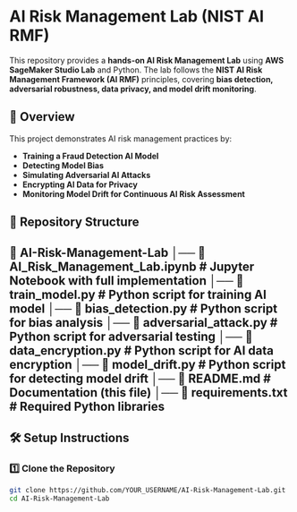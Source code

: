 # AI Risk Management Lab (NIST AI RMF)

This repository provides a **hands-on AI Risk Management Lab** using **AWS SageMaker Studio Lab** and Python. The lab follows the **NIST AI Risk Management Framework (AI RMF)** principles, covering **bias detection, adversarial robustness, data privacy, and model drift monitoring**.

## **📌 Overview**
This project demonstrates AI risk management practices by:
- **Training a Fraud Detection AI Model**
- **Detecting Model Bias**
- **Simulating Adversarial AI Attacks**
- **Encrypting AI Data for Privacy**
- **Monitoring Model Drift for Continuous AI Risk Assessment**

## **📂 Repository Structure**
📂 AI-Risk-Management-Lab
│── 📄 AI_Risk_Management_Lab.ipynb     # Jupyter Notebook with full implementation
│── 📄 train_model.py                   # Python script for training AI model
│── 📄 bias_detection.py                # Python script for bias analysis
│── 📄 adversarial_attack.py            # Python script for adversarial testing
│── 📄 data_encryption.py               # Python script for AI data encryption
│── 📄 model_drift.py                   # Python script for detecting model drift
│── 📄 README.md                        # Documentation (this file)
│── 📄 requirements.txt                 # Required Python libraries
---

## **🛠 Setup Instructions**
### **1️⃣ Clone the Repository**
```bash
git clone https://github.com/YOUR_USERNAME/AI-Risk-Management-Lab.git
cd AI-Risk-Management-Lab

